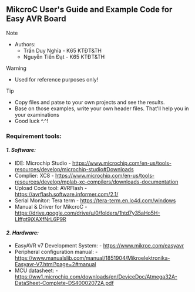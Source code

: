 ## MikcroC User's Guide and Example Code for Easy AVR Board
> [!NOTE]
> - Authors:
>   - Trần Duy Nghĩa - K65 KTĐT&TH
>   - Nguyễn Tiến Đạt - K65 KTĐT&TH

> [!WARNING]  
> - Used for reference purposes only!

> [!TIP]
> - Copy files and patse to your own projects and see the results.
> - Base on those examples, write your own header files. That'll help you in your examinations
> - Good luck ^.^!

### **Requirement tools:** 
#### *1. Software:* 
  - IDE: Microchip Studio - https://www.microchip.com/en-us/tools-resources/develop/microchip-studio#Downloads
  - Complier: XC8 - https://www.microchip.com/en-us/tools-resources/develop/mplab-xc-compilers/downloads-documentation
  - Upload Code tool: AVRFlash - https://avrflash.software.informer.com/2.1/
  - Serial Monitor: Tera term - https://tera-term.en.lo4d.com/windows
  - Manual & Driver for MikcroC - https://drive.google.com/drive/u/0/folders/1htd7y35aHo5H-LIffgt9jXAXfNrL6P9R <br />
  
#### *2. Hardware:* 
  - EasyAVR v7 Development System: - https://www.mikroe.com/easyavr
  - Peripheral configuration manual: - https://www.manualslib.com/manual/1851904/Mikroelektronika-Easyavr-V7.html?page=2#manual
  - MCU datasheet: - https://ww1.microchip.com/downloads/en/DeviceDoc/Atmega32A-DataSheet-Complete-DS40002072A.pdf
